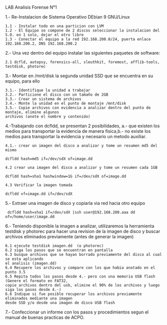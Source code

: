 LAB Analisis Forense N°1

1.- Re-Instalacion de Sistema Operativo DEbian 9 GNU/Linux 

    1.1 - Instalar todo en una particion con LVM
    1.2 - El Equipo se compone de 2 discos seleccionar la instalacion del S.O. en 1 solo, dejar el otro libre
    1.3 - Conectar el equipo a la red 192.168.200.0/24, puerta enlace 192.168.200.2, DNS 192.168.200.2

2.- Una vez dentro del equipo instalar las siguientes paquetes de software:

    2.1 dcfld, autopsy, forensics-all, sleuthkit, foremost, afflib-tools, testdisk, photorec

3.- Montar en /mnt/disk la segunda unidad SSD que se encuentra en su equipo, para ello

    3.1.- Identifique la unidad a trabajar
    3.2.- Particione el disco con un tamaño de 2GB
    3.3.- Crear un sistema de archivos
    3.4.- Monte la unidad en el punto de montaje /mnt/disk
    3.5.- Copie archivos con evidencia a analizar dentro del punto de montaje, elimine algunos 
    archivos (anote el nombre y contenido)

4.-Trabajando con dcfldd, se presentan 2 posibilidades, a.- que existen los medios para transportar la evidencia de manera fisica,b.- no existe los medios para transportar la evidencia y necesario un metodo auxiliar.

    4.1.- crear un imagen del disco a analizar y tome un resumen md5 del mismo

    dcfldd hash=md5 if=/dev/sdX of=image.dd

    4.2 crear una imagen del disco a analizar y tome un resumen cada 1GB

    dcfldd hash=sha1 hashwindow=1G if=/dev/sdX of=image.dd

    4.3 Verificar la imagen tomada

    dcfldd vf=image.dd if=/dev/sdX

5.- Extraer una imagen de disco y copiarla via red hacia otro equipo

     dcfldd hash=sha1 if=/dev/sdX |ssh user@192.168.200.aaa dd of=/home/user/image.dd

6.- Teniendo disponible la imagen a analizar, utilizaremos la herramienta testdisk y photorec para hacer una revision de la imagen de disco y buscar archivos eliminados previamente (antes de generar la imagen)

    6.1 ejecute testdisk imagen.dd  (o photorec)
    6.2 siga los pasos que se encuentran en pantalla
    6.3 busque archivos que se hayan borrado previamente del disco al cual se esta aplicando 
    el analisis (imagen.dd)
    6.4 Recupere los archivos y compare con los que habia anotado en el punto 3.5
    6.5 Repita todos los pasos desde 4.- pero con una memoria USB flash (Genere el formato en FAT32, 
    copie archivos dentro del usb, elimine el 90% de los archivos y luego siga los pasos desde 4.-)
    6.6 Indique si fue posible recuperar los archivos previamente eliminados mediante una imagen 
    desde SSD y/o desde una imagen de disco USB flash

7.- Confeccionar un informe con los pasos y procedimientos segun el manual de buenas practicas de ACPO.





